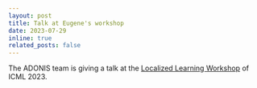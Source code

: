 ```yaml
---
layout: post
title: Talk at Eugene's workshop
date: 2023-07-29
inline: true
related_posts: false
---
```


The ADONIS team is giving a talk at the <a href="https://sites.google.com/view/localized-learning-workshop">Localized Learning Workshop</a> of ICML 2023.

